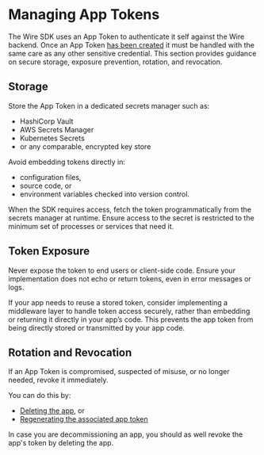 # Managing App Tokens

The Wire SDK uses an App Token to authenticate it self against the Wire backend.
Once an App Token [has been created](../manage-apps/create-app.md) it must be handled with the same care as any other sensitive credential.
This section provides guidance on secure storage, exposure prevention, rotation, and revocation.

## Storage

Store the App Token in a dedicated secrets manager such as:

* HashiCorp Vault
* AWS Secrets Manager
* Kubernetes Secrets
* or any comparable, encrypted key store

Avoid embedding tokens directly in:

* configuration files,
* source code, or
* environment variables checked into version control.

When the SDK requires access, fetch the token programmatically from the secrets manager at runtime.
Ensure access to the secret is restricted to the minimum set of processes or services that need it.

## Token Exposure

Never expose the token to end users or client-side code.
Ensure your implementation does not echo or return tokens, even in error messages or logs.

If your app needs to reuse a stored token, consider implementing a middleware layer to handle token access securely, rather than embedding or returning it directly in your app’s code.
This prevents the app token from being directly stored or transmitted by your app code.

## Rotation and Revocation

If an App Token is compromised, suspected of misuse, or no longer needed, revoke it immediately.

You can do this by:

* [Deleting the app](../manage-apps/delete-app.md), or
* [Regenerating the associated app token](../manage-apps/regenerate-auth-token.md)

In case you are decommissioning an app, you should as well revoke the app's token by deleting the app.
